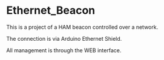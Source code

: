 # Ethernet_Beacon

This is a project of a HAM beacon controlled over a network.

The connection is via Arduino Ethernet Shield.

All management is through the WEB interface.
